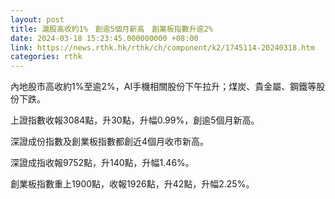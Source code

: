 ```yaml
---
layout: post
title: 滬股高收約1%　創逾5個月新高　創業板指數升逾2%
date: 2024-03-18 15:23:45.000000000 +08:00
link: https://news.rthk.hk/rthk/ch/component/k2/1745114-20240318.htm
categories: rthk
---
```


內地股市高收約1%至逾2%，AI手機相關股份下午拉升；煤炭、貴金屬、鋼鐵等股份下跌。

上證指數收報3084點，升30點，升幅0.99%，創逾5個月新高。

深證成份指數及創業板指數都創近4個月收市新高。

深證成指收報9752點，升140點，升幅1.46%。

創業板指數重上1900點，收報1926點，升42點，升幅2.25%。
